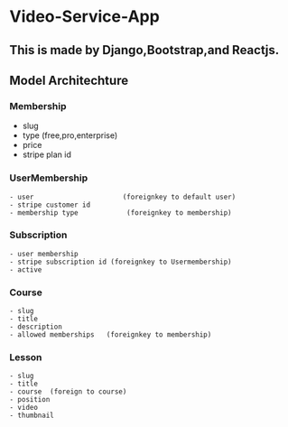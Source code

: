 # Video-Service-App
## This is made by Django,Bootstrap,and Reactjs.
## Model Architechture
 
### Membership
- slug
- type  (free,pro,enterprise)
- price
- stripe plan id

### UserMembership
    - user                      (foreignkey to default user)
    - stripe customer id
    - membership type            (foreignkey to membership)

### Subscription
    - user membership
    - stripe subscription id (foreignkey to Usermembership)
    - active

### Course
    - slug
    - title
    - description
    - allowed memberships   (foreignkey to membership)

### Lesson
    - slug
    - title
    - course  (foreign to course)
    - position
    - video
    - thumbnail  
